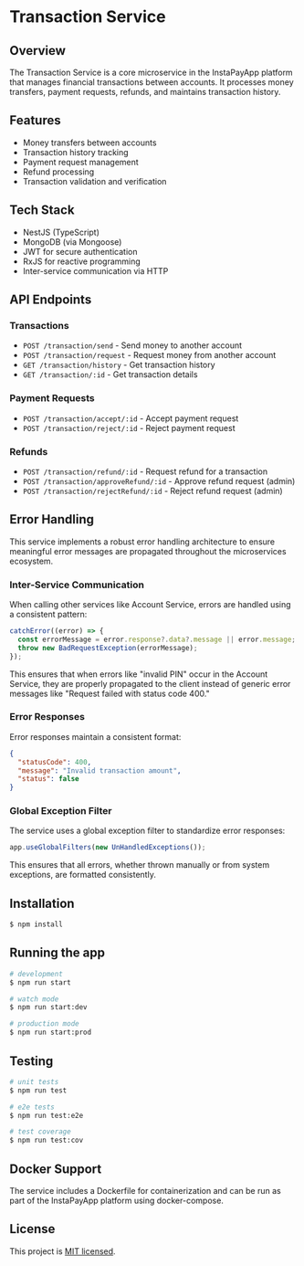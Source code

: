 # Transaction Service

## Overview

The Transaction Service is a core microservice in the InstaPayApp platform that manages financial transactions between accounts. It processes money transfers, payment requests, refunds, and maintains transaction history.

## Features

- Money transfers between accounts
- Transaction history tracking
- Payment request management
- Refund processing
- Transaction validation and verification

## Tech Stack

- NestJS (TypeScript)
- MongoDB (via Mongoose)
- JWT for secure authentication
- RxJS for reactive programming
- Inter-service communication via HTTP

## API Endpoints

### Transactions
- `POST /transaction/send` - Send money to another account
- `POST /transaction/request` - Request money from another account
- `GET /transaction/history` - Get transaction history
- `GET /transaction/:id` - Get transaction details

### Payment Requests
- `POST /transaction/accept/:id` - Accept payment request
- `POST /transaction/reject/:id` - Reject payment request

### Refunds
- `POST /transaction/refund/:id` - Request refund for a transaction
- `POST /transaction/approveRefund/:id` - Approve refund request (admin)
- `POST /transaction/rejectRefund/:id` - Reject refund request (admin)

## Error Handling

This service implements a robust error handling architecture to ensure meaningful error messages are propagated throughout the microservices ecosystem.

### Inter-Service Communication

When calling other services like Account Service, errors are handled using a consistent pattern:

```typescript
catchError((error) => {
  const errorMessage = error.response?.data?.message || error.message;
  throw new BadRequestException(errorMessage);
});
```

This ensures that when errors like "invalid PIN" occur in the Account Service, they are properly propagated to the client instead of generic error messages like "Request failed with status code 400."

### Error Responses

Error responses maintain a consistent format:

```json
{
  "statusCode": 400,
  "message": "Invalid transaction amount",
  "status": false
}
```

### Global Exception Filter

The service uses a global exception filter to standardize error responses:

```typescript
app.useGlobalFilters(new UnHandledExceptions());
```

This ensures that all errors, whether thrown manually or from system exceptions, are formatted consistently.

## Installation

```bash
$ npm install
```

## Running the app

```bash
# development
$ npm run start

# watch mode
$ npm run start:dev

# production mode
$ npm run start:prod
```

## Testing

```bash
# unit tests
$ npm run test

# e2e tests
$ npm run test:e2e

# test coverage
$ npm run test:cov
```

## Docker Support

The service includes a Dockerfile for containerization and can be run as part of the InstaPayApp platform using docker-compose.

## License

This project is [MIT licensed](LICENSE).
